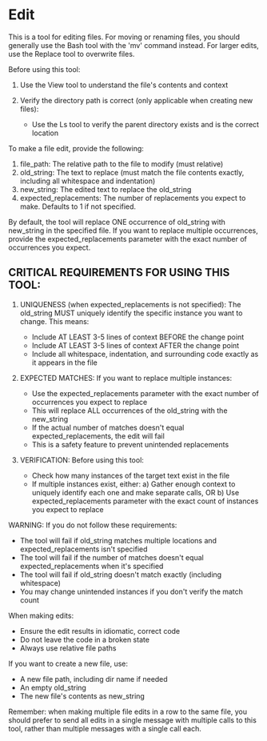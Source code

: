 # Edit

This is a tool for editing files. For moving or renaming files, you should generally use the Bash tool with the 'mv' command instead. For larger edits, use the Replace tool to overwrite files.

Before using this tool:

1. Use the View tool to understand the file's contents and context

2. Verify the directory path is correct (only applicable when creating new files):
   - Use the Ls tool to verify the parent directory exists and is the correct location

To make a file edit, provide the following:
1. file_path: The relative path to the file to modify (must relative)
2. old_string: The text to replace (must match the file contents exactly, including all whitespace and indentation)
3. new_string: The edited text to replace the old_string
4. expected_replacements: The number of replacements you expect to make. Defaults to 1 if not specified.

By default, the tool will replace ONE occurrence of old_string with new_string in the specified file. If you want to replace multiple occurrences, provide the expected_replacements parameter with the exact number of occurrences you expect.

## CRITICAL REQUIREMENTS FOR USING THIS TOOL:

1. UNIQUENESS (when expected_replacements is not specified): The old_string MUST uniquely identify the specific instance you want to change. This means:
   - Include AT LEAST 3-5 lines of context BEFORE the change point
   - Include AT LEAST 3-5 lines of context AFTER the change point
   - Include all whitespace, indentation, and surrounding code exactly as it appears in the file

2. EXPECTED MATCHES: If you want to replace multiple instances:
   - Use the expected_replacements parameter with the exact number of occurrences you expect to replace
   - This will replace ALL occurrences of the old_string with the new_string
   - If the actual number of matches doesn't equal expected_replacements, the edit will fail
   - This is a safety feature to prevent unintended replacements

3. VERIFICATION: Before using this tool:
   - Check how many instances of the target text exist in the file
   - If multiple instances exist, either:
     a) Gather enough context to uniquely identify each one and make separate calls, OR
     b) Use expected_replacements parameter with the exact count of instances you expect to replace

WARNING: If you do not follow these requirements:
   - The tool will fail if old_string matches multiple locations and expected_replacements isn't specified
   - The tool will fail if the number of matches doesn't equal expected_replacements when it's specified
   - The tool will fail if old_string doesn't match exactly (including whitespace)
   - You may change unintended instances if you don't verify the match count

When making edits:
   - Ensure the edit results in idiomatic, correct code
   - Do not leave the code in a broken state
   - Always use relative file paths

If you want to create a new file, use:
   - A new file path, including dir name if needed
   - An empty old_string
   - The new file's contents as new_string

Remember: when making multiple file edits in a row to the same file, you should prefer to send all edits in a single message with multiple calls to this tool, rather than multiple messages with a single call each.
